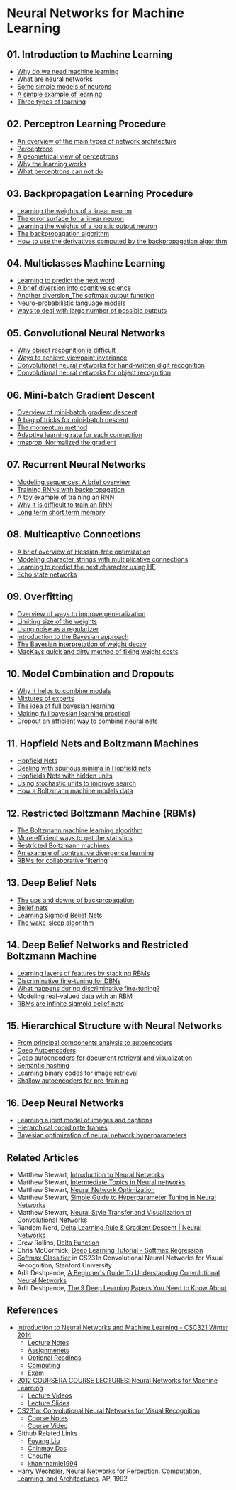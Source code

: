 # Neural Networks for Machine Learning

## 01. Introduction to Machine Learning

+ [Why do we need machine learning](01-IntroML.md#why-do-we-need-machine-learning)
+ [What are neural networks](01-IntroML.md#what-are-neural-networks)
+ [Some simple models of neurons](01-IntroML.md#some-simple-models-of-neurons)
+ [A simple example of learning](01-IntroML.md#a-simple-example-of-learning)
+ [Three types of learning](01-IntroML.md#three-types-of-learning)

## 02. Perceptron Learning Procedure

+ [An overview of the main types of network architecture](02-Perceprtons.md#an-overview-of-the-main-types-of-network-architecture)
+ [Perceptrons](02-Perceprtons.md#perceptrons-the-first-generation-of-neural-networks)
+ [A geometrical view of perceptrons](02-Perceprtons.md#a-geometrical-view-of-perceptrons)
+ [Why the learning works](02-Perceprtons.md#why-the-learning-works)
+ [What perceptrons can not do](02-Perceprtons.md#what-perceptrons-can-not-do)


## 03. Backpropagation Learning Procedure
  
+ [Learning the weights of a linear neuron](03-Backpropagation.md#learning-the-weights-of-a-linear-neuron)
+ [The error surface for a linear neuron](03-Backpropagation.md#the-error-surface-for-a-linear-neuron)
+ [Learning the weights of a logistic output neuron](03-Backpropagation.md#learning-the-weights-of-a-logistic-output-neuron)
+ [The backpropagation algorithm](03-Backpropagation.md#the-backpropagation-algorithm)
+ [How to use the derivatives computed by the backpropagation algorithm](03-Backpropagation.md#how-to-use-the-derivatives-computed-by-the-backpropagation-algorithm)


## 04. Multiclasses Machine Learning

+ [Learning to predict the next word](04-Multiclasses.md#learning-to-predict-the-next-word)
+ [A brief diversion into cognitive science](04-Multiclasses.md#a-brief-diversion-into-cognitive-science)
+ [Another diversion_The softmax output function](04-Multiclasses.md#another-diversion-the-softmax-output-function)
+ [Neuro-probabilistic language models](04-Multiclasses.md#neuro-probabilistic-language-models)
+ [ways to deal with large number of possible outputs](04-Multiclasses.md#dealing-with-large-number-of-possible-outputs)


## 05. Convolutional Neural Networks

+ [Why object recognition is difficult](05-CNN.md#why-object-recognition-is-difficult)
+ [Ways to achieve viewpoint invariance](05-CNN.md#ways-to-achieve-viewpoint-invariance)
+ [Convolutional neural networks for hand-written digit recognition](05-CNN.md#convolutional-neural-networks-for-hand-written-digit-recognition)
+ [Convolutional neural networks for object recognition](05-CNN.md#convolutional-neural-networks-for-object-recognition)


## 06. Mini-batch Gradient Descent

+ [Overview of mini-batch gradient descent](06-MiniBatch.md#overview-of-mini-batch-gradient-descent)
+ [A bag of tricks for mini-batch descent](06-MiniBatch.md#a-bag-of-tricks-for-mini-batch-descent)
+ [The momentum method](06-MiniBatch.md#the-momentum-methodadaptive-learning-rate-for-each-connection)
+ [Adaptive learning rate for each connection](06-MiniBatch.md#)
+ [rmsprop: Normalized the gradient](06-MiniBatch.md#rmsprop-normalized-the-gradient)


## 07. Recurrent Neural Networks

+ [Modeling sequences: A brief overview](07-RNN.md#71-modeling-sequences-a-brief-overview)
+ [Training RNNs with backpropagation](07-RNN.md#72-training-rnns-with-backpropagation)
+ [A toy example of training an RNN](07-RNN.md#73-a-toy-example-of-training-an-rnn)
+ [Why it is difficult to train an RNN](07-RNN.md#74-why-it-is-difficult-to-train-an-rnn)
+ [Long term short term memory](07-RNN.md#75-long-short-term-memory)


## 08. Multicaptive Connections
  
+ [A brief overview of Hessian-free optimization](08-RNN2.md#81-a-brief-overview-of-hessian-free-optimization)
+ [Modeling character strings with multiplicative connections](08-RNN2.md#82-modeling-character-strings-with-multiplicative-connections)
+ [Learning to predict the next character using HF](08-RNN2.md#83-learning-to-predict-the-next-character-using-hf)
+ [Echo state networks](08-RNN2.md#84-echo-state-networks)


## 09. Overfitting
  
+ [Overview of ways to improve generalization](09-Overfitting.md#91-overview-of-ways-to-improve-generalization)
+ [Limiting size of the weights](09-Overfitting.md#92-limiting-size-of-the-weights)
+ [Using noise as a regularizer](09-Overfitting.md#93-using-noise-as-a-regularizer)
+ [Introduction to the Bayesian approach](09-Overfitting.md#94-introduction-to-the-bayesian-approach)
+ [The Bayesian interpretation of weight decay](09-Overfitting.md#95-the-bayesian-interpretation-of-weight-decay)
+ [MacKays quick and dirty method of fixing weight costs](09-Overfitting.md#96-mackays-quick-and-dirty-method-of-fixing-weight-costs)


## 10. Model Combination and Dropouts
  
+ [Why it helps to combine models](10-CombineDropout.md#101-why-it-helps-to-combine-models)
+ [Mixtures of experts](10-CombineDropout.md#102-mixtures-of-experts)
+ [The idea of full bayesian learning](10-CombineDropout.md#103-the-idea-of-full-bayesian-learning)
+ [Making full bayesian learning practical](10-CombineDropout.md#104-making-full-bayesian-learning-practical)
+ [Dropout an efficient way to combine neural nets](10-CombineDropout.md#105-dropout-an-efficient-way-to-combine-neural-nets)


## 11. Hopfield Nets and Boltzmann Machines

+ [Hopfield Nets](11-Hopfield.md#111-hopfield-nets)
+ [Dealing with spurious minima in Hopfield nets](11-Hopfield.md#112-dealing-with-spurious-minima-in-hopfield-nets)
+ [Hopfields Nets with hidden units](11-Hopfield.md#113-hopfields-nets-with-hidden-units)
+ [Using stochastic units to improve search](11-Hopfield.md#114-using-stochastic-units-to-improve-search)
+ [How a Boltzmann machine models data](11-Hopfield.md#115-how-a-boltzmann-machine-models-data)


## 12. Restricted Boltzmann Machine (RBMs)

+ [The Boltzmann machine learning algorithm](12-Boltzmann.md#121-the-boltzmann-machine-learning-algorithm)
+ [More efficient ways to get the statistics](12-Boltzmann.md#122-more-efficient-ways-to-get-the-statistics)
+ [Restricted Boltzmann machines](12-Boltzmann.md#123-restricted-boltzmann-machines)
+ [An example of contrastive divergence learning](12-Boltzmann.md#124-an-example-of-contrastive-divergence-learning)
+ [RBMs for collaborative filtering](12-Boltzmann.md#125-rbms-for-collaborative-filtering)


## 13. Deep Belief Nets

+ [The ups and downs of backpropagation](13-BeliefNets.md#)
+ [Belief nets](13-BeliefNets.md#)
+ [Learning Sigmoid Belief Nets](13-BeliefNets.md#)
+ [The wake-sleep algorithm](13-BeliefNets.md#)


## 14. Deep Belief Networks and Restricted Boltzmann Machine
  
+ [Learning layers of features by stacking RBMs](14-DBNsRBM.md#)
+ [Discriminative fine-tuning for DBNs](14-DBNsRBM.md#)
+ [What happens during discriminative fine-tuning?](14-DBNsRBM.md#)
+ [Modeling real-valued data with an RBM](14-DBNsRBM.md#)
+ [RBMs are infinite sigmoid belief nets](14-DBNsRBM.md#)


## 15. Hierarchical Structure with Neural Networks

+ [From principal components analysis to autoencoders](15-Hierarchy.md#)
+ [Deep Autoencoders](15-Hierarchy.md#)
+ [Deep autoencoders for document retrieval and visualization](15-Hierarchy.md#)
+ [Semantic hashing](15-Hierarchy.md#)
+ [Learning binary codes for image retrieval](15-Hierarchy.md#)
+ [Shallow autoencoders for pre-training](15-Hierarchy.md#)


## 16. Deep Neural Networks
  
+ [Learning a joint model of images and captions](16-DeepNN.md#)
+ [Hierarchical coordinate frames](16-DeepNN.md#)
+ [Bayesian optimization of neural network hyperparameters](16-DeepNN.md#)


## Related Articles

+ Matthew Stewart, [Introduction to Neural Networks](a01-IntroNN.md)
+ Matthew Stewart, [Intermediate Topics in Neural networks](a02-IntermediateNN.md)
+ Matthew Stewart, [Neural Network Optimization](a03-Optimization.md)
+ Matthew Stewart, [Simple Guide to Hyperparameter Tuning in Neural Networks](a04-Hyperparameter.md)
+ Matthew Stewart, [Neural Style Transfer and Visualization of Convolutional Networks](a05-VisualCNN.md)
+ Random Nerd, [Delta Learning Rule & Gradient Descent | Neural Networks](a06-DeltaRule.md)
+ Drew Rollins, [Delta Function](a07-DeltaFunc.md)
+ Chris McCormick, [Deep Learning Tutorial - Softmax Regression](a08-SoftmaxReg.md)
+ [Softmax Classifier](a09-SoftmaxClass.md) in CS231n Convolutional Neural Networks for Visual Recognition, Stanford University
+ Adit Deshpande, [A Beginner's Guide To Understanding Convolutional Neural Networks](a10-CNNsGuide.md)
+ Adit Deshpande, [The 9 Deep Learning Papers You Need to Know About](a11-9Papers.md)


## References

+ [Introduction to Neural Networks and Machine Learning - CSC321 Winter 2014](http://www.cs.toronto.edu/~tijmen/csc321/)
  + [Lecture Notes](http://www.cs.toronto.edu/~tijmen/csc321/lecture_notes.shtml)
  + [Assignmenets](http://www.cs.toronto.edu/~tijmen/csc321/assignments.shtml)
  + [Optional Readings](http://www.cs.toronto.edu/~tijmen/csc321/texts.shtml)
  + [Computing](http://www.cs.toronto.edu/~tijmen/csc321/computing.shtml)
  + [Exam](http://www.cs.toronto.edu/~tijmen/csc321/tests.shtml)
+ [2012 COURSERA COURSE LECTURES: Neural Networks for Machine Learning](http://www.cs.toronto.edu/~hinton/nntut.html)
  + [Lecture Videos](http://www.cs.toronto.edu/~hinton/coursera_lectures.html)
  + [Lecture Slides](http://www.cs.toronto.edu/~hinton/coursera_slides.html)
+ [CS231n: Convolutional Neural Networks for Visual Recognition](http://cs231n.stanford.edu/)
  + [Course Notes](http://cs231n.github.io/)
  + [Course Video](https://www.youtube.com/playlist?list=PL3FW7Lu3i5JvHM8ljYj-zLfQRF3EO8sYv)
+ Github Related Links
  + [Fuyang Liu](https://github.com/liufuyang/course-Neural-Networks-for-Machine-Learning)
  + [Chinmay Das](https://github.com/chinmaydas96/Neural-Networks-for-Machine-Learning)
  + [Chouffe](https://github.com/Chouffe/hinton-coursera)
  + [khanhnamle1994](https://github.com/khanhnamle1994/neural-nets)
+ Harry Wechsler, [Neural Networks for Perception. Computation, Learning, and Architectures](http://93.174.95.29/main/1199000/8de6d2df3a95f9c5477b6d95f3e80a06/Harry%20Wechsler%20-%20Neural%20Networks%20for%20Perception.%20Computation%2C%20Learning%2C%20and%20Architectures-Elsevier%20Inc%2C%20Academic%20Press%20%281992%29.pdf), AP, 1992



